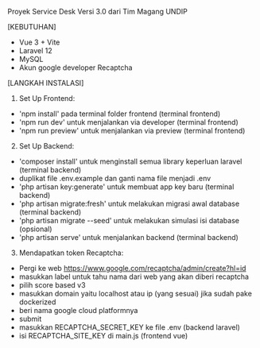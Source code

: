 Proyek Service Desk Versi 3.0 dari Tim Magang UNDIP

[KEBUTUHAN]
- Vue 3 + Vite
- Laravel 12
- MySQL
- Akun google developer Recaptcha

[LANGKAH INSTALASI]
1. Set Up Frontend:
- 'npm install' pada terminal folder frontend (terminal frontend)
- 'npm run dev' untuk menjalankan via developer (terminal frontend)
- 'npm run preview' untuk menjalankan via preview (terminal frontend)
2. Set Up Backend:
- 'composer install' untuk menginstall semua library keperluan laravel (terminal backend)
- duplikat file .env.example dan ganti nama file menjadi .env
- 'php artisan key:generate' untuk membuat app key baru (terminal backend)
- 'php artisan migrate:fresh' untuk melakukan migrasi awal database (terminal backend)
- 'php artisan migrate --seed' untuk melakukan simulasi isi database (opsional)
- 'php artisan serve' untuk menjalankan backend (terminal backend)
3. Mendapatkan token Recaptcha:
- Pergi ke web https://www.google.com/recaptcha/admin/create?hl=id
- masukkan label untuk tahu nama dari web yang akan diberi recaptcha
- pilih score based v3
- masukkan domain yaitu localhost atau ip (yang sesuai) jika sudah pake dockerized
- beri nama google cloud platformnya
- submit
- masukkan RECAPTCHA_SECRET_KEY ke file .env (backend laravel)
- isi RECAPTCHA_SITE_KEY di main.js (frontend vue)
